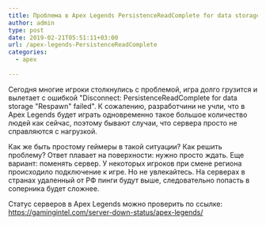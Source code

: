 ```yaml
---
title: Проблема в Apex Legends PersistenceReadComplete for data storage "Respawn" failed
author: admin
type: post
date: 2019-02-21T05:51:11+03:00
url: /apex-legends-PersistenceReadComplete
categories:
  - apex
             
---
```


Сегодня многие игроки столкнулись с проблемой, игра долго грузится и вылетает с ошибкой "Disconnect: PersistenceReadComplete for data storage "Respawn" failed". К сожалению, разработчини не учли, что в Apex Legends будет играть одновременно такое большое количество людей как сейчас, поэтому бывают случаи, что сервера просто не справляются с нагрузкой. 

Как же быть простому геймеры в такой ситуации? Как решить проблему? Ответ плавает на поверхности: нужно просто ждать. Еще вариант: поменять сервер. У некоторых игроков при смене региона происходило подключение к игре. Но не увлекайтесь. На серверах в странах удаленный от РФ пинги будут выше, следовательно попасть в соперника будет сложнее.

Статус серверов в Apex Legends можно проверить по ссылке: https://gamingintel.com/server-down-status/apex-legends/